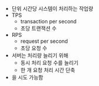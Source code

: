 - 단위 시간당 시스템이 처리하는 작업량
- TPS
	- transaction per second
	- 초당 트랜잭션 수
- RPS
	- request per second
	- 초당 요청 수
- 서버는 처리량 늘리기 위해
	- 동시 처리 요청 수를 늘리기
	- 한 개 요청 처리 시간 단축
- 을 시도 가능함
